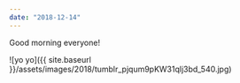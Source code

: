 ```yaml
---
date: "2018-12-14"
---
```


Good morning everyone!

![yo yo]({{ site.baseurl }}/assets/images/2018/tumblr_pjqum9pKW31qlj3bd_540.jpg)
